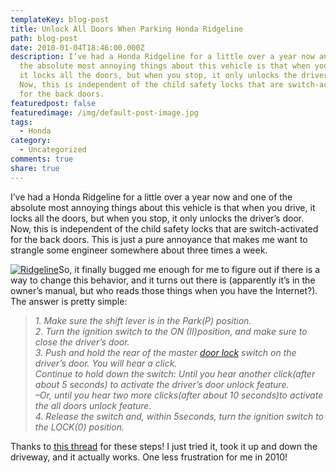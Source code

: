 ```yaml
---
templateKey: blog-post
title: Unlock All Doors When Parking Honda Ridgeline
path: blog-post
date: 2010-01-04T18:46:00.000Z
description: I’ve had a Honda Ridgeline for a little over a year now and one of
  the absolute most annoying things about this vehicle is that when you drive,
  it locks all the doors, but when you stop, it only unlocks the driver’s door.
  Now, this is independent of the child safety locks that are switch-activated
  for the back doors.
featuredpost: false
featuredimage: /img/default-post-image.jpg
tags:
  - Honda
category:
  - Uncategorized
comments: true
share: true
---
```

I’ve had a Honda Ridgeline for a little over a year now and one of the absolute most annoying things about this vehicle is that when you drive, it locks all the doors, but when you stop, it only unlocks the driver’s door. Now, this is independent of the child safety locks that are switch-activated for the back doors. This is just a pure annoyance that makes me want to strangle some engineer somewhere about three times a week.

[![Ridgeline](https://stevesmithblog.com/files/media/image/WindowsLiveWriter/UnlockAllDoorsWhenParkingHondaRidgeline_1155E/Ridgeline_thumb.jpg "Ridgeline")](http://stevesmithblog.com/files/media/image/WindowsLiveWriter/UnlockAllDoorsWhenParkingHondaRidgeline_1155E/Ridgeline_2.jpg)So, it finally bugged me enough for me to figure out if there is a way to change this behavior, and it turns out there is (apparently it’s in the owner’s manual, but who reads those things when you have the Internet?). The answer is pretty simple:

> *1. Make sure the shift lever is in the Park(P) position.\
> 2. Turn the ignition switch to the ON (II)position, and make sure to close the driver’s door.\
> 3. Push and hold the rear of the master [door lock](http://www.ridgelineownersclub.com/forums/showthread.php?p=464827#) switch on the driver’s door. You will hear a click.\
> Continue to hold down the switch: Until you hear another click(after about 5 seconds) to activate the driver’s door unlock feature.\
> –Or, until you hear two more clicks(after about 10 seconds)to activate the all doors unlock feature.\
> 4. Release the switch and, within 5seconds, turn the ignition switch to the LOCK(0) position.*

Thanks to [this thread](http://www.ridgelineownersclub.com/forums/showthread.php?p=464827) for these steps! I just tried it, took it up and down the driveway, and it actually works. One less frustration for me in 2010!